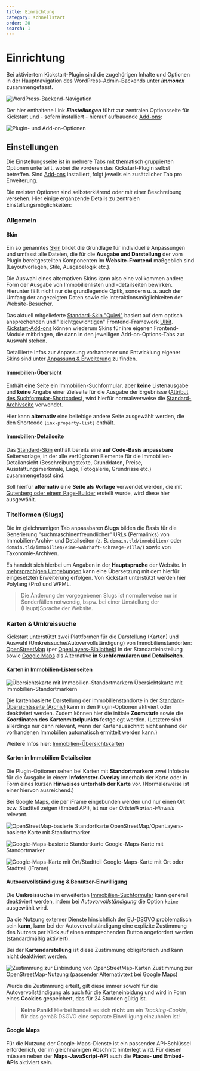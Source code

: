 ```yaml
---
title: Einrichtung
category: schnellstart
order: 20
search: 1
---
```


# Einrichtung

Bei aktiviertem Kickstart-Plugin sind die zugehörigen Inhalte und Optionen in der Hauptnavigation des WordPress-Admin-Backends unter ***immonex*** zusammengefasst.

![WordPress-Backend-Navigation](../assets/scst-options-1.gif)

Der hier enthaltene Link ***Einstellungen*** führt zur zentralen Optionsseite für Kickstart und - sofern installiert - hierauf aufbauende [Add-ons](../add-ons.html):

![Plugin- und Add-on-Optionen](../assets/scst-options-2.gif)

## Einstellungen

Die Einstellungsseite ist in mehrere Tabs mit thematisch gruppierten Optionen unterteilt, wobei die vorderen das Kickstart-Plugin selbst betreffen. Sind [Add-ons](../add-ons.html) installiert, folgt jeweils ein zusätzlicher Tab pro Erweiterung.

Die meisten Optionen sind selbsterklärend oder mit einer Beschreibung versehen. Hier einige ergänzende Details zu zentralen Einstellungsmöglichkeiten:

### Allgemein

#### Skin

Ein so genanntes [Skin](../anpassung-erweiterung/skins.html) bildet die Grundlage für individuelle Anpassungen und umfasst alle Dateien, die für die **Ausgabe und Darstellung** der vom Plugin bereitgestellten Komponenten im **Website-Frontend** maßgeblich sind (Layoutvorlagen, Stile, Ausgabelogik etc.).

Die Auswahl eines alternativen Skins kann also eine vollkommen andere Form der Ausgabe von Immobilienlisten und -detailseiten bewirken. Hierunter fällt nicht nur die grundlegende Optik, sondern u. a. auch der Umfang der angezeigten Daten sowie die Interaktionsmöglichkeiten der Website-Besucher.

Das aktuell mitgelieferte [Standard-Skin "Quiwi"](../anpassung-erweiterung/standard-skin.html) basiert auf dem optisch ansprechenden und "leichtgewichtigen" Frontend-Framework [UIkit](https://getuikit.com/). [Kickstart-Add-ons](../add-ons.html) können wiederum Skins für ihre eigenen Frontend-Module mitbringen, die dann in den jeweiligen Add-on-Options-Tabs zur Auswahl stehen.

Detaillierte Infos zur Anpassung vorhandener und Entwicklung eigener Skins sind unter [Anpassung & Erweiterung](../anpassung-erweiterung/skins.html) zu finden.

#### Immobilien-Übersicht

Enthält eine Seite ein Immobilien-Suchformular, aber **keine** Listenausgabe und **keine** Angabe einer Zielseite für die Ausgabe der Ergebnisse ([Attribut des Suchformular-Shortcodes](../komponenten/index.html#Attribute)), wird hierfür normalwerweise die [Standard-Archivseite](../beitragsarten-taxonomien.html#Immobilien-Beitrage) verwendet.

Hier kann **alternativ** eine beliebige andere Seite ausgewählt werden, die den Shortcode `[inx-property-list]` enthält.

#### Immobilien-Detailseite

Das [Standard-Skin](../anpassung-erweiterung/standard-skin.html) enthält bereits eine **auf Code-Basis anpassbare** Seitenvorlage, in der alle verfügbaren Elemente für die Immobilien-Detailansicht (Beschreibungstexte, Grunddaten, Preise, Ausstattungsmerkmale, Lage, Fotogalerie, Grundrisse etc.) zusammengefasst sind.

Soll hierfür **alternativ** eine **Seite als Vorlage** verwendet werden, die mit [Gutenberg oder einem Page-Builder](einbindung.html#Immobilien-Details) erstellt wurde, wird diese hier ausgewählt.

### Titelformen (Slugs)

Die im gleichnamigen Tab anpassbaren **Slugs** bilden die Basis für die Generierung "suchmaschinenfreundlicher" URLs (Permalinks) von Immobilien-Archiv- und Detailseiten (z. B. `domain.tld/immobilien/` oder `domain.tld/immobilien/eine-wahrhaft-schraege-villa/`) sowie von Taxonomie-Archiven.

Es handelt sich hierbei um Angaben in der **Hauptsprache** der Website. In [mehrsprachigen Umgebungen](../anpassung-erweiterung/uebersetzung-mehrsprachigkeit.html#Mehrsprachige-Websites) kann eine Übersetzung mit dem hierfür eingesetzten Erweiterung erfolgen. Von Kickstart unterstützt werden hier Polylang (Pro) und WPML.

> Die Änderung der vorgegebenen Slugs ist normalerweise nur in Sonderfällen notwendig, bspw. bei einer Umstellung der (Haupt)Sprache der Website.

### Karten & Umkreissuche

Kickstart unterstützt zwei Plattformen für die Darstellung (Karten) und Auswahl (Umkreissuche/Autovervollständigung) von Immobilienstandorten: [OpenStreetMap](https://www.openstreetmap.de/) (per [OpenLayers-Bibliothek](https://de.wikipedia.org/wiki/OpenLayers)) in der Standardeinstellung sowie [Google Maps](https://cloud.google.com/maps-platform/) als Alternative **in Suchformularen und Detailseiten**.

#### Karten in Immobilien-Listenseiten

![Übersichtskarte mit Immobilien-Standortmarkern](../assets/scst-property-map-1.png)
Übersichtskarte mit Immobilien-Standortmarkern

Die kartenbasierte Darstellung der Immobilienstandorte in der [Standard-Übersichtsseite (Archiv)](../beitragsarten-taxonomien.html#Immobilien-Beitrage) kann in den Plugin-Optionen aktiviert oder deaktiviert werden. Zudem können hier die initiale **Zoomstufe** sowie die **Koordinaten des Kartenmittelpunkts** festgelegt werden. (Letztere sind allerdings nur dann relevant, wenn der Kartenausschnitt nicht anhand der vorhandenen Immobilien automatisch ermittelt werden kann.)

Weitere Infos hier: [Immobilien-Übersichtskarten](../komponenten/karte.html)

#### Karten in Immobilien-Detailseiten

Die Plugin-Optionen sehen bei Karten mit **Standortmarkern** zwei Infotexte für die Ausgabe in einem **Infofenster-Overlay** innerhalb der Karte oder in Form eines kurzen **Hinweises unterhalb der Karte** vor. (Normalerweise ist einer hiervon ausreichend.)

Bei Google Maps, die per iFrame eingebunden werden und nur einen Ort bzw. Stadtteil zeigen (Embed API), ist nur der *Ortsteilkarten-Hinweis* relevant.

![OpenStreetMap-basierte Standortkarte](../assets/scst-osm-map.gif)
OpenStreetMap/OpenLayers-basierte Karte mit Standortmarker

![Google-Maps-basierte Standortkarte](../assets/scst-google-map.gif)
Google-Maps-Karte mit Standortmarker

![Google-Maps-Karte mit Ort/Stadtteil](../assets/scst-google-embed-map.gif)
Google-Maps-Karte mit Ort oder Stadtteil (iFrame)

#### Autovervollständigung & Benutzer-Einwilligung

Die **Umkreissuche** im erweiterten [Immobilien-Suchformular](../komponenten/index.html) kann generell deaktiviert werden, indem bei *Autovervollständigung* die Option `keine` ausgewählt wird.

Da die Nutzung externer Dienste hinsichtlich der [EU-DSGVO](https://de.wikipedia.org/wiki/Datenschutz-Grundverordnung) problematisch sein **kann**, kann bei der Autovervollständigung eine explizite Zustimmung des Nutzers per Klick auf einen entsprechenden Button angefordert werden (standardmäßig aktiviert).

Bei der **Kartendarstellung** ist diese Zustimmung obligatorisch und kann nicht deaktiviert werden.

![Zustimmung zur Einbindung von OpenStreetMap-Karten](../assets/scst-osm-map-consent.png)
Zustimmung zur OpenStreetMap-Nutzung (passender Alternativtext bei Google Maps)

Wurde die Zustimmung erteilt, gilt diese immer sowohl für die Autovervollständigung als auch für die Karteneinbidung und wird in Form eines **Cookies** gespeichert, das für 24 Stunden gültig ist.

>**Keine Panik!** Hierbei handelt es sich **nicht** um ein <i>Tracking-Cookie</i>, für das gemäß DSGVO eine separate Einwilligung einzuholen ist!

#### Google Maps

Für die Nutzung der Google-Maps-Dienste ist ein passender API-Schlüssel erforderlich, der im gleichnamigen Abschnitt hinterlegt wird. Für diesen müssen neben der **Maps-JavaScript-API** auch die **Places- und Embed-APIs** aktiviert sein.
